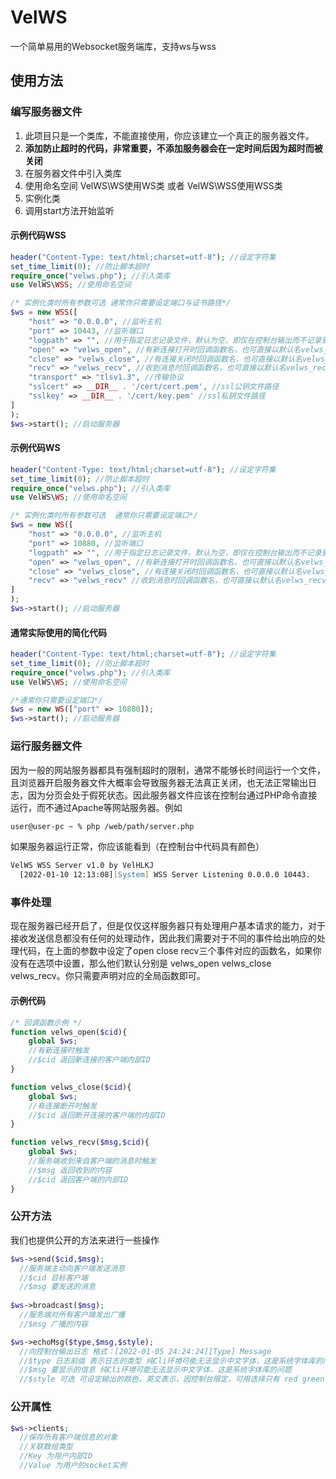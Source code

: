 # VelWS
一个简单易用的Websocket服务端库，支持ws与wss
## 使用方法
### 编写服务器文件
1. 此项目只是一个类库，不能直接使用，你应该建立一个真正的服务器文件。
2. **添加防止超时的代码，非常重要，不添加服务器会在一定时间后因为超时而被关闭**
3. 在服务器文件中引入类库
4. 使用命名空间 VelWS\WS使用WS类 或者 VelWS\WSS使用WSS类
5. 实例化类
6. 调用start方法开始监听

#### 示例代码WSS
```php
header("Content-Type: text/html;charset=utf-8"); //设定字符集
set_time_limit(0); //防止脚本超时
require_once("velws.php"); //引入类库
use VelWS\WSS; //使用命名空间

/* 实例化类时所有参数可选 通常你只需要设定端口与证书路径*/
$ws = new WSS([
    "host" => "0.0.0.0", //监听主机
    "port" => 10443, //监听端口
    "logpath" => "", //用于指定日志记录文件，默认为空，即仅在控制台输出而不记录到文件。
    "open" => "velws_open", //有新连接打开时回调函数名，也可直接以默认名velws_open建立函数。
    "close" => "velws_close", //有连接关闭时回调函数名，也可直接以默认名velws_close建立函数。
    "recv" => "velws_recv", //收到消息时回调函数名，也可直接以默认名velws_recv建立函数。
    "transport" => "tlsv1.3", //传输协议
    "sslcert" => __DIR__ . '/cert/cert.pem', //ssl公钥文件路径
    "sslkey" => __DIR__ . '/cert/key.pem' //ssl私钥文件路径
]
);
$ws->start(); //启动服务器
```
#### 示例代码WS
```php
header("Content-Type: text/html;charset=utf-8"); //设定字符集
set_time_limit(0); //防止脚本超时
require_once("velws.php"); //引入类库
use VelWS\WS; //使用命名空间

/* 实例化类时所有参数可选  通常你只需要设定端口*/
$ws = new WS([
    "host" => "0.0.0.0", //监听主机
    "port" => 10880, //监听端口
    "logpath" => "", //用于指定日志记录文件，默认为空，即仅在控制台输出而不记录到文件。
    "open" => "velws_open", //有新连接打开时回调函数名，也可直接以默认名velws_open建立函数。
    "close" => "velws_close", //有连接关闭时回调函数名，也可直接以默认名velws_close建立函数。
    "recv" => "velws_recv" //收到消息时回调函数名，也可直接以默认名velws_recv建立函数。
]
);
$ws->start(); //启动服务器
```
#### 通常实际使用的简化代码
```php
header("Content-Type: text/html;charset=utf-8"); //设定字符集
set_time_limit(0); //防止脚本超时
require_once("velws.php"); //引入类库
use VelWS\WS; //使用命名空间

/*通常你只需要设定端口*/
$ws = new WS(["port" => 10880]);
$ws->start(); //启动服务器
```
### 运行服务器文件
因为一般的网站服务器都具有强制超时的限制，通常不能够长时间运行一个文件，且浏览器开启服务器文件大概率会导致服务器无法真正关闭，也无法正常输出日志，因为分页会处于假死状态。因此服务器文件应该在控制台通过PHP命令直接运行，而不通过Apache等网站服务器。例如
```zsh
user@user-pc ~ % php /web/path/server.php
```
如果服务器运行正常，你应该能看到（在控制台中代码具有颜色）
```zsh
VelWS WSS Server v1.0 by VelHLKJ
  [2022-01-10 12:13:08][System] WSS Server Listening 0.0.0.0 10443.
```
### 事件处理
现在服务器已经开启了，但是仅仅这样服务器只有处理用户基本请求的能力，对于接收发送信息都没有任何的处理动作，因此我们需要对于不同的事件给出响应的处理代码，在上面的参数中设定了open close recv三个事件对应的函数名，如果你没有在选项中设置，那么他们默认分别是 velws_open velws_close velws_recv。你只需要声明对应的全局函数即可。

#### 示例代码
```php
/* 回调函数示例 */
function velws_open($cid){
    global $ws;
    //有新连接时触发
    //$cid 返回新连接的客户端内部ID
}

function velws_close($cid){
    global $ws;
    //有连接断开时触发
    //$cid 返回断开连接的客户端的内部ID
}

function velws_recv($msg,$cid){
    global $ws;
    //服务端收到来自客户端的消息时触发
    //$msg 返回收到的内容
    //$cid 返回客户端的内部ID
}
```
### 公开方法
我们也提供公开的方法来进行一些操作
```php
$ws->send($cid,$msg);
  //服务端主动向客户端发送消息
  //$cid 目标客户端
  //$msg 要发送的消息
    
$ws->broadcast($msg);
  //服务端对所有客户端发出广播
  //$msg 广播的内容

$ws->echoMsg($type,$msg,$style);
  //向控制台输出日志 格式：[2022-01-05 24:24:24][Type] Message
  //$type 日志前缀 表示日志的类型 纯Cli环境可能无法显示中文字体，这是系统字体库的问题
  //$msg 要显示的信息 纯Cli环境可能无法显示中文字体，这是系统字体库的问题
  //$style 可选 可设定输出的颜色，英文表示，因控制台限定，可用选择只有 red green yellow blue purple darkblue几种，也可设定clear，表示当前行输出之前清屏。
```

### 公开属性
```php
$ws->clients;
  //保存所有客户端信息的对象
  //关联数组类型
  //Key 为用户内部ID
  //Value 为用户的socket实例
```
